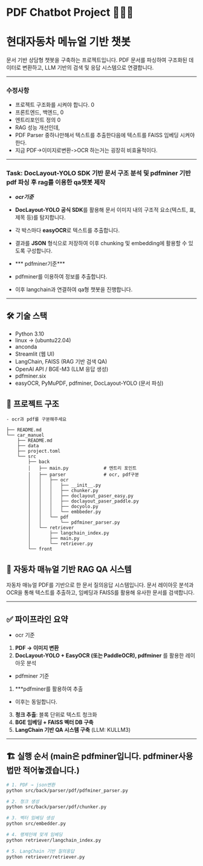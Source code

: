 # PDF Chatbot Project 🧠📄🤖
# 현대자동차 메뉴얼 기반 챗봇

문서 기반 상담형 챗봇을 구축하는 프로젝트입니다.
PDF 문서를 파싱하여 구조화된 데이터로 변환하고, LLM 기반의 검색 및 응답 시스템으로 연결합니다.

---
### 수정사항
- 프로젝트 구조화를 시켜야 합니다. 0
- 프론트엔드, 백엔드, 0
- 엔트리포인트 정의  0
- RAG 성능 개선인데,
- PDF Parser 중하나만해서 텍스트를 추출한다음에 텍스트를 FAISS 임베딩 시켜야 한다. 
- 지금 PDF->이미지로변환->OCR 하는거는 굉장히 비효율적이다. 
 
---

### Task: DocLayout-YOLO SDK 기반 문서 구조 분석 및 pdfminer 기반 pdf 파싱 후 rag를 이용한 qa챗봇 제작

- ***ocr기준***
- **DocLayout-YOLO 공식 SDK**를 활용해 문서 이미지 내의 구조적 요소(텍스트, 표, 제목 등)를 탐지합니다.
- 각 박스마다 **easyOCR**로 텍스트를 추출합니다.
- 결과를 **JSON** 형식으로 저장하여 이후 chunking 및 embedding에 활용할 수 있도록 구성합니다.

- *** pdfminer기준***
- pdfminer를 이용하여 정보를 추출합니다. 

- 이후 langchain과 연결하여 qa형 챗봇을 진행합니다.
---

## 🛠️ 기술 스택
- Python 3.10
- linux -> (ubuntu22.04)
- anconda 
- Streamlit (웹 UI)
- LangChain, FAISS (RAG 기반 검색 QA)
- OpenAI API / BGE-M3 (LLM 응답 생성)
- pdfminer.six
- easyOCR, PyMuPDF, pdfminer, DocLayout-YOLO (문서 파싱)


## 📂 프로젝트 구조
```
- ocr과 pdf를 구분해주세요

├── README.md
└── car_manuel
    ├── README.md
    ├── data
    ├── project.toml
    └── src
        ├── back
        │   ├── main.py             # 엔트리 포인트
        │   ├── parser              # ocr, pdf구분
        │   │   ├── ocr
        │   │   │   ├── __init__.py
        │   │   │   ├── chunker.py
        │   │   │   ├── doclayout_paser_easy.py
        │   │   │   ├── doclayout_paser_paddle.py
        │   │   │   ├── docyolo.py
        │   │   │   └── embbeder.py
        │   │   └── pdf
        │   │       └── pdfminer_parser.py
        │   └── retriever
        │       ├── langchain_index.py
        │       ├── main.py
        │       └── retriever.py
        └── front
```

## 📘 자동차 매뉴얼 기반 RAG QA 시스템

자동차 매뉴얼 PDF를 기반으로 한 문서 질의응답 시스템입니다.
문서 레이아웃 분석과 OCR을 통해 텍스트를 추출하고, 임베딩과 FAISS를 활용해 유사한 문서를 검색합니다.

---

## ✅ 파이프라인 요약

- ocr 기준
1. **PDF → 이미지 변환**
2. **DocLayout-YOLO + EasyOCR (또는 PaddleOCR), pdfminer** 를 활용한 레이아웃 분석

- pdfminer 기준
1. ***pdfminer를 활용하여 추출

- 이후는 동일합니다.  
3. **청크 추출**: 블록 단위로 텍스트 청크화
4. **BGE 임베딩 + FAISS 벡터 DB 구축**
5. **LangChain 기반 QA 시스템 구축** (LLM: KULLM3)

---

## 🏗️ 실행 순서 (main은 pdfminer입니다. pdfminer사용법만 적어놓겠습니다.)

```bash
# 1. PDF → json변환
python src/back/parser/pdf/pdfminer_parser.py

# 2. 청크 생성
python src/back/parser/pdf/chunker.py

# 3. 벡터 임베딩 생성
python src/embedder.py

# 4. 랭체인에 맞게 임베딩
python retriever/langchain_index.py

# 5. LangChain 기반 질의응답
python retriever/retriever.py
